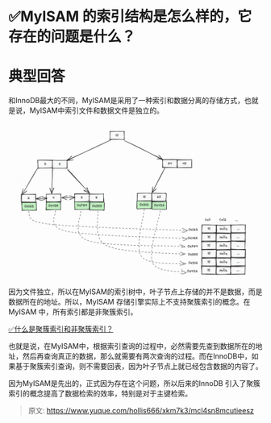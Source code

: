 # ✅MyISAM 的索引结构是怎么样的，它存在的问题是什么？

# 典型回答


和InnoDB最大的不同，MyISAM是采用了一种索引和数据分离的存储方式，也就是说，MyISAM中索引文件和数据文件是独立的。

![1697716353442-c70b80e4-be96-427a-b7d3-5ece0bdb58ef.png](./img/HuSAe7neHDPcCx2v/1697716353442-c70b80e4-be96-427a-b7d3-5ece0bdb58ef-273160.png)



因为文件独立，所以在MyISAM的索引树中，叶子节点上存储的并不是数据，而是数据所在的地址。所以，MyISAM 存储引擎实际上不支持聚簇索引的概念。在 MyISAM 中，所有索引都是非聚簇索引。



[✅什么是聚簇索引和非聚簇索引？](https://www.yuque.com/hollis666/xkm7k3/le8gbo472cpxv63z)



也就是说，在MyISAM中，根据索引查询的过程中，必然需要先查到数据所在的地址，然后再查询真正的数据，那么就需要有两次查询的过程。而在InnoDB中，如果基于聚簇索引查询，则不需要回表，因为叶子节点上就已经包含数据的内容了。



因为MyISAM是先出的，正式因为存在这个问题，所以后来的InnoDB 引入了聚簇索引的概念提高了数据检索的效率，特别是对于主键检索。



> 原文: <https://www.yuque.com/hollis666/xkm7k3/mcl4sn8mcutieesz>